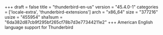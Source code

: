 +++
draft = false
title = "thunderbird-en-us"
version = "45.4.0-1"
categories = ['locale-extra', 'thunderbird-extensions']
arch = "x86_64"
size = "377216"
usize = "455954"
sha1sum = "6da382d87cb9f295bf265cf78b7d3e77344211e2"
+++
American English language support for Thunderbird